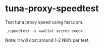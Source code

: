 # tuna-proxy-speedtest

Test tuna proxy speed using fast.com.

```shell
./speedtest -s <wallet secret seed>
```

Note: it will cost around 1-2 NKN per test.
